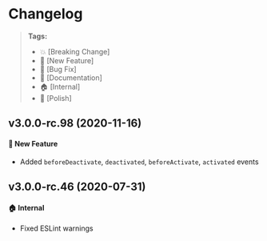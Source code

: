 Changelog
=========

> **Tags:**
> - :boom:       [Breaking Change]
> - :rocket:     [New Feature]
> - :bug:        [Bug Fix]
> - :memo:       [Documentation]
> - :house:      [Internal]
> - :nail_care:  [Polish]

## v3.0.0-rc.98 (2020-11-16)

#### :rocket: New Feature

* Added `beforeDeactivate`, `deactivated`, `beforeActivate`, `activated` events

## v3.0.0-rc.46 (2020-07-31)

#### :house: Internal

* Fixed ESLint warnings
